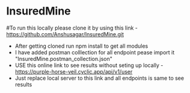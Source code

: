# InsuredMine

#To run this locally please clone it by using this link - https://github.com/Anshusagar/InsuredMine.git
- After getting cloned run npm install to get all modules
- I have added postman colllection for all endpoint pease import it "InsuredMine.postman_collection.json"
- USE this online link to see results without seting up locally - https://purple-horse-veil.cyclic.app/api/v1/user
- Just replace local server to this link and all endpoints is same to see results
